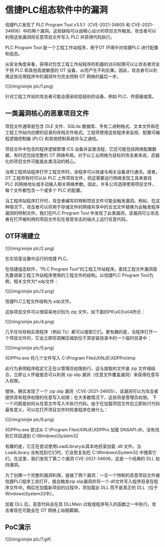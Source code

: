 # 信捷PLC组态软件中的漏洞

信捷PLC发现了 PLC Program Tool v3.5.1（CVE-2021-34605 和 CVE-2021-34606）中的两个漏洞。这些缺陷可以由精心设计的项目文件触发。攻击者可以利用这些漏洞将任意项目文件写入 PLC 并获得代码执行。  

PLC Program Tool 是一个工程工作站程序，用于OT 环境中对信捷PLC 进行配置和组态。 

从安全角度来看，获得对包含工程工作站程序的机器的访问权限可以让攻击者完全干预 PLC 和其他高度敏感的 OT 设备，从而产生不利后果。因此，攻击者可以利用这些应用程序中的漏洞作为完全控制 OT 网络的最后一步。

![](/img/xinjie plc/1.png) 
 
针对工程工作站的攻击者可能会感染较低级别的设备，例如 PLC、传感器或泵。

## 一类漏洞核心的恶意项目文件

项目文件通常是包含 OLE 文件、SQLite 数据库、专有二进制格式、文本文件和在工程工作站内创建的目录的存档文件格式。工程师使用这些程序来监视、配置可编程逻辑控制器 (PLC) 和其他控制系统并与之通信。

项目文件中包含的程序逻辑管理 ICS 设备并监督流程，它还可能包括网络配置数据，有时还包括完整的 OT 网络布局。对于以工业网络为目标的攻击者来说，武器化的项目文件可能是此类活动的核心。 

当用工程师站程序打开工程文件时，该程序可以快速与相关设备进行通讯。或者，OT 工程师有时可以从 PLC 上传项目文件，但这需要运行网络发现工具来查找 PLC 的网络地址或手动输入相关网络参数。因此，许多公司选择使用项目文件，每个文件都包含一个或多个 PLC 的配置。

当工程师站程序打开时，攻击者编写的特制项目文件可能会触发漏洞。例如，在这种情况下，攻击者可以将用于存储文件的网络共享中的合法文件替换为会触发程序漏洞的特制文件。我们在PLC Program Tool 中发现了此类漏洞，该漏洞可让攻击者在打开被利用的项目文件后在易受攻击的端点上运行任意代码。

## OT环境建立

![](/img/xinjie plc/2.png) 

在实验室设置中运行的信捷 PLC。 

在信捷组态软件，“PLC Program Tool”的工程工作站程序。查找工程文件漏洞首先要调查工程工作站程序使用的工程文件的结构。以信捷PLC Program Tool为例，相关文件为*.xdp文件：

![](/img/xinjie plc/3.png)
 
信捷PLC工程文件结构为.xdp文件。 

这些项目文件可以很容易地识别为 zip 文件，如下面的PK\x03\x04所示：

![](/img/xinjie plc/4.png) 
 
几乎任何存档实用程序（例如 7z）都可以提取它们。更有趣的是，当程序打开一个项目文件时，它会立即将其解压缩到位于其安装目录中的一个临时目录中：
 
![](/img/xinjie plc/5.png) 

XDPPro.exe 将几个文件写入 C:\Program Files\XINJE\XDPPro\tmp

此行为表明程序假定它正在以管理员权限执行。这与提取的文件是 zip 文件相结合，立即让人怀疑是否可以利用 zip slip 漏洞（任意文件覆盖漏洞）来获得任意写入权限。

很快，确实发现了一个 zip slip 漏洞（CVE-2021-34605），该漏洞可以为攻击者提供具有程序权限的任意写入权限；在大多数情况下，这些将是管理员权限。
下一个问题是如何从任意文件写入中执行代码。由于在加载项目文件后立即执行代码最有意义，可以在打开项目文件时检查程序在做什么：
 
![](/img/xinjie plc/6.png) 

XDPPro.exe 尝试从 C:\Program Files\XINJE\XDPPro 加载 DNSAPI.dll，没有找到它并回退到 C:\Windows\System32

有趣的是，它正在尝试使用LoadLibrary从其本地目录加载 .dll 文件。当 LoadLibrary 没有找到它们时，它会恢复到在 C:\Windows\System32 中搜索它们。在这里，我们发现了第二个漏洞 CVE-2021-34606，这是一个经典的 DLL 劫持漏洞。

为了创建一个完整的漏洞利用，链接了两个漏洞：一旦一个特制的恶意项目文件被信捷PLC程序工具打开，就会触发zip slip漏洞并将一个.dll文件写入程序目录在程序文件中。稍后在加载新项目的过程中，将加载此 DLL 而不是真正的 DLL（位于Windows\System32中）。 

加载 DLL 后，恶意代码会在其 DLLMain 过程或程序导入的函数之一中执行。攻击者现在可能会在 OT 网络上站稳脚跟。
 
## PoC演示

![](/img/xinjie plc/7.gif) 
